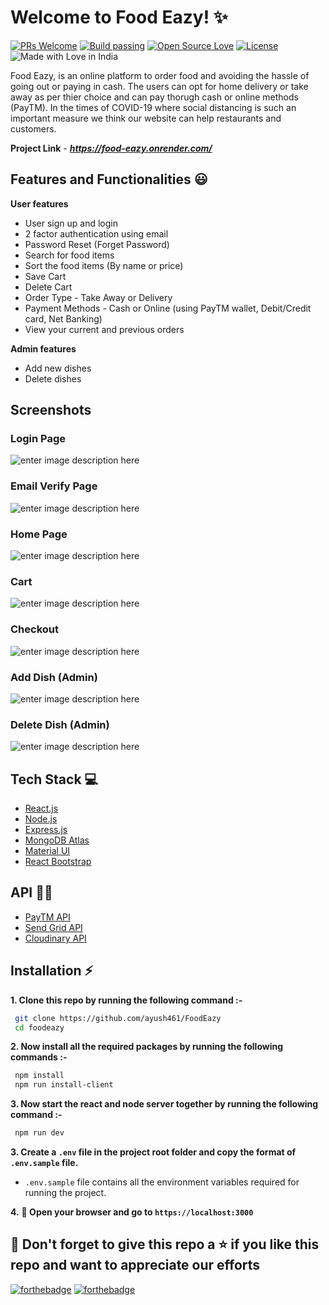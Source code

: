 # Welcome to Food Eazy! ✨
[![PRs Welcome](https://img.shields.io/badge/PRs-welcome-brightgreen.svg?style=flat-square)](https://food-eazy.onrender.com/)&nbsp;[![Build passing](https://img.shields.io/badge/Build-Passing-brightgreen.svg?style=flat-square)](https://food-eazy.onrender.com/)&nbsp;[![Open Source Love](https://badges.frapsoft.com/os/v1/open-source.svg?v=102)](https://food-eazy.onrender.com/)&nbsp;[![License](https://img.shields.io/badge/license-MIT-brightgreen)](https://food-eazy.onrender.com/)&nbsp;![Made with Love in India](https://madewithlove.org.in/badge.svg)

Food Eazy, is an online platform to order food and avoiding the hassle of going out or paying in cash. The users can opt for home delivery or take away as per thier choice and can pay thorugh cash or online methods (PayTM). In the times of COVID-19 where social distancing is such an important measure we think our website can help restaurants and customers.

**Project Link** - ***https://food-eazy.onrender.com/***
<br />

## Features and Functionalities 😃
**User features**
 - User sign up and login
 - 2 factor authentication using email
 - Password Reset (Forget Password)
 - Search for food items
 - Sort the food items (By name or price)
 - Save Cart
 - Delete Cart
 - Order Type - Take Away or Delivery
 - Payment Methods - Cash or Online (using PayTM wallet, Debit/Credit card, Net Banking)
 - View your current and previous orders
 
 **Admin features** 
 
 - Add new dishes
 - Delete dishes
 ## Screenshots
 ### Login Page
 ![enter image description here](<img width="945" alt="login" src="https://github.com/ayush461/Easy-Food/assets/69451578/55dbfa64-1708-42ed-be15-7edd4f9f3f4d">)

### Email Verify Page
![enter image description here](<img width="957" alt="verify" src="https://github.com/ayush461/Easy-Food/assets/69451578/65830d0f-b0fb-4df6-bf93-45e1bcf4f4b8">)
### Home Page
![enter image description here](<img width="949" alt="menu" src="https://github.com/ayush461/Easy-Food/assets/69451578/4a4f0a27-15b8-4125-9a0f-cf20a91b2540">
)

### Cart
![enter image description here](<img width="957" alt="cart" src="https://github.com/ayush461/Easy-Food/assets/69451578/9315b982-8362-47b4-be02-3b71f938496b">)

### Checkout
![enter image description here](<img width="940" alt="checkout" src="https://github.com/ayush461/Easy-Food/assets/69451578/a88b9264-fd30-49f6-9011-4d26708db5b1">)

### Add Dish (Admin)
![enter image description here](<img width="960" alt="add_dish" src="https://github.com/ayush461/Easy-Food/assets/69451578/7faf2159-0b80-440c-b10f-3d7a1a76599d">
)
### Delete Dish (Admin)
![enter image description here](<img width="941" alt="delete_items" src="https://github.com/ayush461/Easy-Food/assets/69451578/d0b5103a-43f3-415a-a331-0b8dcfd9eb8c">)
## Tech Stack 💻

 - [React.js](https://reactjs.org/)
 - [Node.js](https://nodejs.org/en/)
 - [Express.js](https://expressjs.com/)
 - [MongoDB Atlas](https://www.mongodb.com/cloud/atlas)
 - [Material UI](https://material-ui.com/)
 - [React Bootstrap](https://react-bootstrap.github.io/)

## API :man_technologist:

 - [PayTM API](https://developer.paytm.com/docs/)
 - [Send Grid  API](https://sendgrid.com/)
 - [Cloudinary API](https://cloudinary.com/)

## Installation :zap:

 **1. Clone this repo by running the following command :-**
 ```bash
  git clone https://github.com/ayush461/FoodEazy
  cd foodeazy
 ```
 
 **2. Now install all the required packages by running the following commands :-**
 ```bash
  npm install 
  npm run install-client
 ```
 **3. Now start the react and node server together by running the following command :-**
 ```bash
  npm run dev
 ```
 **3. Create a `.env` file in the project root folder and copy the format of `.env.sample` file.**

   - `.env.sample` file contains all the environment variables required for running the project.
   
   
 **4.** **🎉  Open your browser and go to  `https://localhost:3000`**
 
 
## 🤩 Don't forget to give this repo a ⭐ if you like this repo and want to appreciate our efforts
 

[![forthebadge](https://forthebadge.com/images/badges/built-with-love.svg)](https://forthebadge.com)
[![forthebadge](https://forthebadge.com/images/badges/built-by-developers.svg)](https://forthebadge.com)

